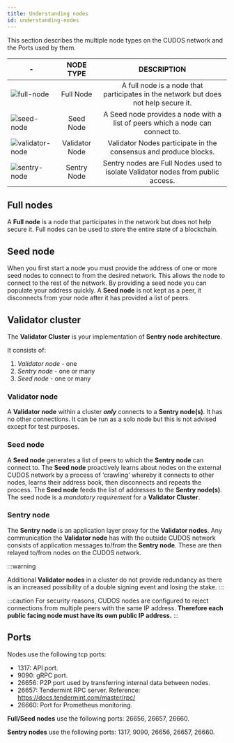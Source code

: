 ```yaml
---
title: Understanding nodes
id: understanding-nodes
---
```


This section describes the multiple node types on the CUDOS network and the Ports used by them.  

|-|**NODE TYPE**|**DESCRIPTION**|
|-|:-----:|:-----:|
|![full-node](@site/static/img/full-node.png)|Full Node| A full node is a node that participates in the network but does not help secure it. |-|Full nodes can be used to store the entire state of a blockchain. |
|![seed-node](@site/static/img/seed-node.png)|Seed Node | A Seed node provides a node with a list of peers which a node can connect to. |
|![validator-node](@site/static/img/validator-node.png)|Validator Node| Validator Nodes participate in the consensus and produce blocks.|
|![sentry-node](@site/static/img/sentry-node.png)|Sentry Node| Sentry nodes are Full Nodes used to isolate Validator nodes from public access.|


## Full nodes

A **Full node** is a node that participates in the network but does not help secure it. Full nodes can be used to store the entire state of a blockchain.

## Seed node

When you first start a node you must provide the address of one or more seed nodes to connect to from the desired network. This allows the node to connect to the rest of the network. By providing a seed node you can populate your address quickly. A **Seed node** is not kept as a peer, it disconnects from your node after it has provided a list of peers.

## Validator cluster 

The **Validator Cluster** is your implementation of **Sentry node architecture**.

It consists of:
1. *Validator node* - one 
2. *Sentry node* - one or many 
3. *Seed node* - one or many

### Validator node
A **Validator node** within a cluster ***only*** connects to a **Sentry node(s)**. It has no other connections. It can be run as a solo node but this is not advised except for test purposes. 

### Seed node

A **Seed node** generates a list of peers to which the **Sentry node** can connect to. The **Seed node** proactively learns about nodes on the external CUDOS network by a process of ‘crawling’ whereby it connects to other nodes, learns their address book, then disconnects and repeats the process. The **Seed node** feeds the list of addresses to the **Sentry node(s)**.
    The seed node is a *mandatory requirement* for a **Validator Cluster**. 

### Sentry node

The **Sentry node** is an application layer proxy for the **Validator nodes**. Any communication the **Validator node** has with the outside CUDOS network consists of application messages to/from the **Sentry node**. These are then relayed to/from nodes on the CUDOS network. 

:::warning

Additional **Validator nodes** in a cluster do not provide redundancy as there is an increased possibility of a double signing event and losing the stake.
:::

:::caution
For security reasons, CUDOS nodes are configured to reject connections from multiple peers with the same IP address. **Therefore each public facing node must have its own public IP address.**
:::

## Ports

Nodes use the following tcp ports:
- 1317: API port.
- 9090: gRPC port.
- 26656: P2P port used by transferring internal data between nodes.
- 26657: Tendermint RPC server. Reference: https://docs.tendermint.com/master/rpc/
- 26660: Port for Prometheus monitoring.

**Full/Seed nodes** use the following ports: 26656, 26657, 26660.

**Sentry nodes** use the following ports: 1317, 9090, 26656, 26657, 26660.
